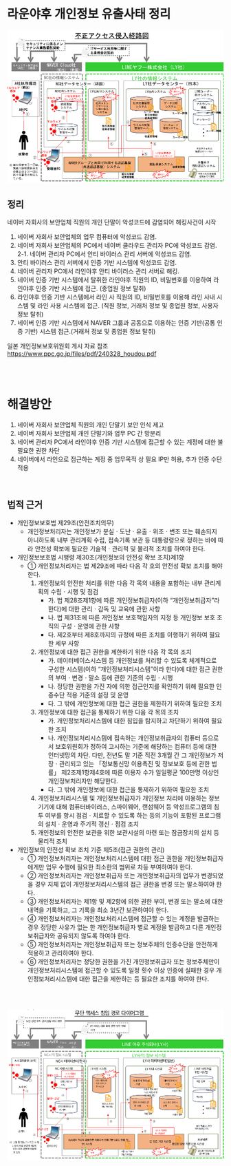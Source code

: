 # 라운야후 개인정보 유출사태 정리

![route](route.png)

## 정리
네이버 자회사의 보안업체 직원의 개인 단말이 악성코드에 감염되어 해킹사건이 시작
1. 네이버 자회사 보안업체의 업무 컴퓨터에 악성코드 감염.
2. 네이버 자회사 보안업체의 PC에서 네이버 클라우드 관리자 PC에 악성코드 감염.
2-1. 네이버 관리자 PC에서 안티 바이러스 관리 서버에 악성코드 감염.
3. 안티 바이러스 관리 서버에서 인증 기반 시스템에 악성코드 감염.
4. 네이버 관리자 PC에서 라인야후 안티 바이러스 관리 서버로 해킹.
5. 네이버 인증 기반 시스템에서 탈취한 라인야후 직원의 ID, 비밀번호를 이용하여 라인야후 인증 기반 시스템에 접근. (종업원 정보 탈취)
6. 라인야후 인증 기반 시스템에서 라인 사 직원의 ID, 비밀번호를 이용해 라인 사내 시스템 및 라인 사용 시스템에 접근. (직원 정보, 거래처 정보 및 종업원 정보, 사용자 정보 탈취)
7. 네이버 인증 기반 시스템에서 NAVER 그룹과 공동으로 이용하는 인증 기반(공통 인증 기반) 시스템 접근.(거래처 정보 및 종업원 정보 탈취)

일본 개인정보보호위원회 게시 자료 참조   
https://www.ppc.go.jp/files/pdf/240328_houdou.pdf

</br></br>

# 해결방안
1. 네이버 자회사 보안업체 직원의 개인 단말기 보안 인식 제고
2. 네이버 자회사 보안업체 개인 단말기와 업무 PC 간 망분리
3. 네이버 관리자 PC에서 라인야후 인증 기반 시스템에 접근할 수 있는 계정에 대한 불필요한 권한 차단
4. 네이버에서 라인으로 접근하는 계정 중 업무목적 상 필요 IP만 허용, 추가 인증 수단 적용

</br>

## 법적 근거
- 개인정보보호법 제29조(안전조치의무) 
    - 개인정보처리자는 개인정보가 분실ㆍ도난ㆍ유출ㆍ위조ㆍ변조 또는 훼손되지 아니하도록 내부 관리계획 수립, 접속기록 보관 등 대통령령으로 정하는 바에 따라 안전성 확보에 필요한 기술적ㆍ관리적 및 물리적 조치를 하여야 한다.
- 개인정보보호법 시행령 제30조(개인정보의 안전성 확보 조치)제1항
    - ① 개인정보처리자는 법 제29조에 따라 다음 각 호의 안전성 확보 조치를 해야 한다.
        1. 개인정보의 안전한 처리를 위한 다음 각 목의 내용을 포함하는 내부 관리계획의 수립ㆍ시행 및 점검
            - 가. 법 제28조제1항에 따른 개인정보취급자(이하 “개인정보취급자”라 한다)에 대한 관리ㆍ감독 및 교육에 관한 사항
            - 나. 법 제31조에 따른 개인정보 보호책임자의 지정 등 개인정보 보호 조직의 구성ㆍ운영에 관한 사항
            - 다. 제2호부터 제8호까지의 규정에 따른 조치를 이행하기 위하여 필요한 세부 사항
        2. 개인정보에 대한 접근 권한을 제한하기 위한 다음 각 목의 조치
            - 가. 데이터베이스시스템 등 개인정보를 처리할 수 있도록 체계적으로 구성한 시스템(이하 “개인정보처리시스템”이라 한다)에 대한 접근 권한의 부여ㆍ변경ㆍ말소 등에 관한 기준의 수립ㆍ시행
            - 나. 정당한 권한을 가진 자에 의한 접근인지를 확인하기 위해 필요한 인증수단 적용 기준의 설정 및 운영
            - 다. 그 밖에 개인정보에 대한 접근 권한을 제한하기 위하여 필요한 조치
        3. 개인정보에 대한 접근을 통제하기 위한 다음 각 목의 조치
            - 가. 개인정보처리시스템에 대한 침입을 탐지하고 차단하기 위하여 필요한 조치
            - 나. 개인정보처리시스템에 접속하는 개인정보취급자의 컴퓨터 등으로서 보호위원회가 정하여 고시하는 기준에 해당하는 컴퓨터 등에 대한 인터넷망의 차단. 다만, 전년도 말 기준 직전 3개월 간 그 개인정보가 저장ㆍ관리되고 있는 「정보통신망 이용촉진 및 정보보호 등에 관한 법률」 제2조제1항제4호에 따른 이용자 수가 일일평균 100만명 이상인 개인정보처리자만 해당한다.
            - 다. 그 밖에 개인정보에 대한 접근을 통제하기 위하여 필요한 조치
        6. 개인정보처리시스템 및 개인정보취급자가 개인정보 처리에 이용하는 정보기기에 대해 컴퓨터바이러스, 스파이웨어, 랜섬웨어 등 악성프로그램의 침투 여부를 항시 점검ㆍ치료할 수 있도록 하는 등의 기능이 포함된 프로그램의 설치ㆍ운영과 주기적 갱신ㆍ점검 조치
        7. 개인정보의 안전한 보관을 위한 보관시설의 마련 또는 잠금장치의 설치 등 물리적 조치
- 개인정보의 안전성 확보 조치 기준 제5조(접근 권한의 관리)
    - ① 개인정보처리자는 개인정보처리시스템에 대한 접근 권한을 개인정보취급자에게만 업무 수행에 필요한 최소한의 범위로 차등 부여하여야 한다. 
    - ② 개인정보처리자는 개인정보취급자 또는 개인정보취급자의 업무가 변경되었을 경우 지체 없이 개인정보처리시스템의 접근 권한을 변경 또는 말소하여야 한다. 
    - ③ 개인정보처리자는 제1항 및 제2항에 의한 권한 부여, 변경 또는 말소에 대한 내역을 기록하고, 그 기록을 최소 3년간 보관하여야 한다. 
    - ④ 개인정보처리자는 개인정보처리시스템에 접근할 수 있는 계정을 발급하는 경우 정당한 사유가 없는 한 개인정보취급자 별로 계정을 발급하고 다른 개인정보취급자와 공유되지 않도록 하여야 한다. 
    - ⑤ 개인정보처리자는 개인정보취급자 또는 정보주체의 인증수단을 안전하게 적용하고 관리하여야 한다. 
    - ⑥ 개인정보처리자는 정당한 권한을 가진 개인정보취급자 또는 정보주체만이 개인정보처리시스템에 접근할 수 있도록 일정 횟수 이상 인증에 실패한 경우 개인정보처리시스템에 대한 접근을 제한하는 등 필요한 조치를 하여야 한다. 

</br></br>

![alt text](routetl.png)
